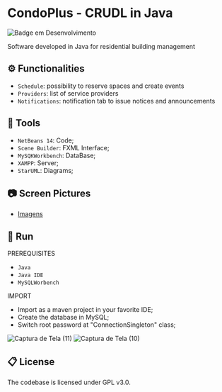

# CondoPlus - CRUDL in Java
![Badge em Desenvolvimento](http://img.shields.io/static/v1?label=STATUS&message=development&color=GREEN&style=for-the-badge)

Software developed in Java for residential building management 



## :gear: Functionalities

- `Schedule`: possibility to reserve spaces and create events
- `Providers`: list of service providers
- `Notifications`: notification tab to issue notices and announcements



## :hammer: Tools

- `NetBeans 14`: Code;
- `Scene Builder`: FXML Interface;
- `MySQKWorkbench`: DataBase;
- `XAMPP`: Server;
- `StarUML`: Diagrams;

## 📷 Screen Pictures

* [Imagens](https://github.com/nicolas-ceruti/CondoPlus/issues/1#issue-1327951344)

 
## 📌 Run

PREREQUISITES
- `Java`
- `Java IDE`
- `MySQLWorbench`

IMPORT

- Import as a maven project in your favorite IDE;
- Create the database in MySQL;
- Switch root password at "ConnectionSingleton" class;

![Captura de Tela (11)](https://user-images.githubusercontent.com/79486020/182748809-02605223-86b7-47ba-907f-69578e67a3d4.png) ![Captura de Tela (10)](https://user-images.githubusercontent.com/79486020/182748825-f54fd742-53e7-4558-bba1-9c1fed6c3745.png)




## 📋 License
The codebase is licensed under GPL v3.0.
